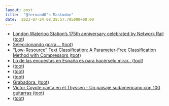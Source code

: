 ```yaml
---
layout: post
title:  "@fernand0's Mastodon"
date:  2023-07-24 08:28:57.795000+00:00
---
```

*  [London Waterloo Station’s 175th anniversary celebrated by Network Rail ](https://www.railadvent.co.uk/2023/07/london-waterloo-stations-175th-anniversary-celebrated-by-network-rail.htm) ([toot](https://mastodon.social/@fernand0/110768117367671889))
*  [Seleccionando gorra...  ](https://mastodon.social/@fernand0/110768004141728004) ([toot](https://mastodon.social/@fernand0/110768004141728004))
*  [“Low-Resource” Text Classification: A Parameter-Free Classification Method with Compressors ](https://aclanthology.org/2023.findings-acl.42) ([toot](https://mastodon.social/@fernand0/110767951339547848))
*  [Lo de las encuestas en España es para hacérselo mirar.. ](https://mastodon.social/@fernand0/110767907160778192) ([toot](https://mastodon.social/@fernand0/110767907160778192))
*  [ ](https://mastodon.social/users/fernand0/statuses/110765445251620854/activity) ([toot](https://mastodon.social/users/fernand0/statuses/110765445251620854/activity))
*  [ ](https://mstdn.social/@cleopatro) ([toot](https://mastodon.social/@fernand0/110765444752597581))
*  [ ](https://mastodon.social/@rb3n) ([toot](https://mastodon.social/@fernand0/110764686847762593))
*  [Grabadora. ](https://avecesunafoto.wordpress.com/2023/07/23/grabadora) ([toot](https://mastodon.social/@fernand0/110764625080333014))
*  [Víctor Coyote canta en el Thyssen - Un paisaje sudamericano con 100 guitarras ](https://www.youtube.com/watch?v=whdLj0m5jEA&amp%3Bfeature=youtu.b) ([toot](https://mastodon.social/@fernand0/110764506756164965))
*  [ ](https://mastodon.social/@rb3n) ([toot](https://mastodon.social/@fernand0/110764416201370281))
